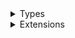 <details>
<summary>Types</summary>

  - [AirQualityIndexClassification](/AirQualityIndexClassification)
  - [AirQualityIndexClassifier](/AirQualityIndexClassifier)
  - [AirQualityIndexInfoClassifier](/AirQualityIndexInfoClassifier)
  - [CitiesListViewModel](/CitiesListViewModel)
  - [CityData](/CityData)
  - [CityDataResponse](/CityDataResponse)
  - [DataProvider](/DataProvider)
  - [DummyDataProvider](/DummyDataProvider)
  - [ServerConnection](/ServerConnection)

</details>

<details>
<summary>Extensions</summary>

  - [UIColor](/UIColor)

</details>
